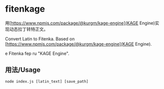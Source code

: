 # fitenkage

用[https://www.npmjs.com/package/@kurgm/kage-engine](KAGE Engine)实现动态拉丁转特正文。

Convert Latin to Fitenka. Based on [https://www.npmjs.com/package/@kurgm/kage-engine](KAGE Engine).

e Fitenka fep ru "KAGE Engine".

## 用法/Usage

```
node index.js [latin_text] [save_path]
```